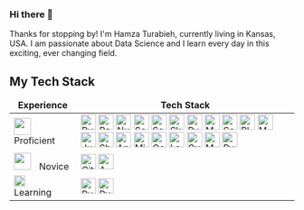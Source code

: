 ### Hi there 👋

Thanks for stopping by! I'm Hamza Turabieh, currently living in  Kansas, USA. I am passionate about Data Science and I learn every day in this exciting, ever changing field.


<h2>My Tech Stack</h2>

<table>
  <thead align="center">
    <tr border: none;>
      <td><b>Experience</b></td>
      <td><b>Tech Stack</b></td>
    </tr>
  </thead>
  <tbody>
    <tr>
      <td><img src="https://emojis.slackmojis.com/emojis/images/1621492453/40491/expert.gif?1621492453" width="30" style="margin-right:10px"/>Proficient</td>
      <td><a href="https://www.python.org/" target="_blank"><img alt="Python" src="https://img.shields.io/badge/-Python-4B8BBE?style=flat-square&logo=python&logoColor=white" height="27"/></a>
      <a href="https://pandas.pydata.org/" target="_blank"><img alt="Pandas" src="https://img.shields.io/badge/-Pandas-150458?style=flat-square&logo=pandas&logoColor=white" height="27"/></a>
        <a href="https://numpy.org/" target="_blank"><img alt="Numpy" src="https://img.shields.io/badge/-Numpy-8998CF?style=flat-square&logo=numpy&logoColor=white" height="27"/></a>
        <a href="https://scikit-learn.org/stable/index.html" target="_blank"><img alt="Scikit-learn" src="https://img.shields.io/badge/-Sklearn-fa9c3c?style=flat-square&logo=scikitlearn&logoColor=white" height="27"/></a>
        <a href="https://scipy.org/" target="_blank"><img alt="SciPy" src="https://img.shields.io/badge/-SciPy-325aa8?style=flat-square&logo=scipy&logoColor=white" height="27"/></a>
        <a href="https://www.sktime.org/en/stable/" target="_blank"><img alt="Sktime" src="https://img.shields.io/badge/-Sktime-15a382?style=flat-square" height="27"/></a>
		<a href="https://pyod.readthedocs.io/en/latest/" target="_blank"><img alt="PyOD" src="https://img.shields.io/badge/-PyOD-d9a20b?style=flat-square" height="27"/></a>
		<a href="https://matplotlib.org/" target="_blank"><img alt="Matplotlib" src="https://img.shields.io/badge/-Matplotlib-11557c?style=flat-square" height="27"/></a>
        <a href="https://seaborn.pydata.org/" target="_blank"><img alt="Seaborn" src="https://img.shields.io/badge/-Seaborn-226280?style=flat-square" height="27"/></a>
        <a href="https://plotly.com/" target="_blank"><img alt="Plotly" src="https://img.shields.io/badge/-Plotly-03b1fc?style=flat-square&logo=plotly&logoColor=white" height="27"/></a>
        <a href="https://www.mysql.com/" target="_blank"><img alt="MySQL" src="https://img.shields.io/badge/-MySQL-f29111?style=flat-square&logo=mysql&logoColor=white" height="27"/></a>
        <a href="https://jupyter.org/" target="_blank"><img alt="Jupyter" src="https://img.shields.io/badge/-Jupyter-eb6c2d?style=flat-square&logo=jupyter&logoColor=white" height="27"/></a>
		<a href="https://shap.readthedocs.io/en/latest/index.html" target="_blank"><img alt="Shap" src="https://img.shields.io/badge/-Shap-a12d86?style=flat-square" height="27"/></a>
		<a href="https://www.anaconda.com/" target="_blank"><img alt="Anaconda" src="https://img.shields.io/badge/-Anaconda-3EB049?style=flat-square&logo=anaconda&logoColor=white" height="27"/></a>
		<a href="https://www.office.com/" target="_blank"><img alt="Microsoft Office" src="https://img.shields.io/badge/-Microsoft%20Office-DC3E15?style=flat-square&logo=microsoftoffice&logoColor=white" height="27"/></a>
		<a href="https://docs.google.com/spreadsheets/" target="_blank"><img alt="Google Sheets" src="https://img.shields.io/badge/-Google%20Sheets-0F9D58?style=flat-square&logo=googlesheets&logoColor=white" height="27"/></a>
		<a href="https://www.latex-project.org/" target="_blank"><img alt="LaTeX" src="https://img.shields.io/badge/-LaTeX-1f8077?style=flat-square&logo=latex&logoColor=white" height="27"/></a>
		<a href="https://www.overleaf.com/" target="_blank"><img alt="Overleaf" src="https://img.shields.io/badge/-Overleaf-45a638?style=flat-square&logo=overleaf&logoColor=white" height="27"/></a>
		<a href="https://www.mendeley.com/" target="_blank"><img alt="Mendeley" src="https://img.shields.io/badge/-Mendeley-8a1c1c?style=flat-square&logo=mendeley&logoColor=white" height="27"/></a>
		<a href="https://www.jetbrains.com/pycharm/" target="_blank"><img alt="PyCharm" src="https://img.shields.io/badge/-PyCharm-41c473?style=flat-square&logo=pycharm&logoColor=white" height="27"/></a>
        </td>
    </tr>
    <tr>
        <td><img src="https://emojis.slackmojis.com/emojis/images/1621350945/39802/baby-yoda_hi.gif?1621350945" width="30" style="margin-right:10px"/> Novice</td>
        <td>
            <a href="https://git-scm.com/" target="_blank"><img alt="Git" src="https://img.shields.io/badge/-Git-F1502F?style=flat-square&logo=git&logoColor=white" height="27"/></a>
            <a href="https://aws.amazon.com/" target="_blank"><img alt="AWS" src="https://img.shields.io/badge/-AWS-232f3e?style=flat-square&logo=amazonaws&logoColor=white" height="27"/></a>
        </td>
    </tr>
    <tr>
        <td><img src="https://slackmojis.com/emojis/18436-loading/download" width="20" style="margin-right:20px"/> Learning</td>
        <td>
            <a href="https://pytorch.org/" target="_blank"><img alt="PyTorch" src="https://img.shields.io/badge/-PyTorch-d6522d?style=flat-square&logo=pytorch&logoColor=white" height="27"/></a>
			<a href="https://docs.pytest.org/en/7.0.x/" target="_blank"><img alt="Pytest" src="https://img.shields.io/badge/-Pytest-ffd43b?style=flat-square&logo=pytest&logoColor=white" height="27"/></a> 
        </td>
    </tr>
  </tbody>
</table>   


<!--
**turabieh/turabieh** is a ✨ _special_ ✨ repository because its `README.md` (this file) appears on your GitHub profile.

Here are some ideas to get you started:

- 🔭 I’m currently working on ...
- 🌱 I’m currently learning ...
- 👯 I’m looking to collaborate on ...
- 🤔 I’m looking for help with ...
- 💬 Ask me about ...
- 📫 How to reach me: ...
- 😄 Pronouns: ...
- ⚡ Fun fact: ...
-->

